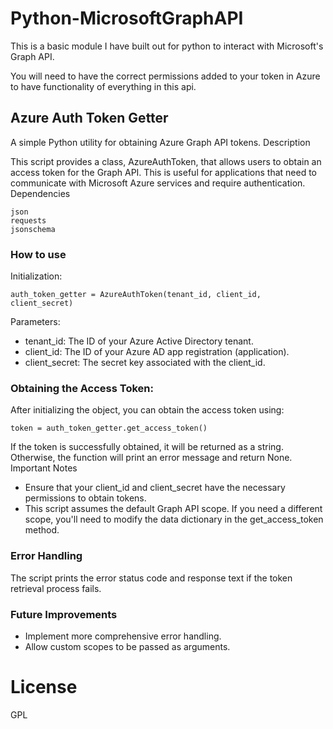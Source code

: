 # Python-MicrosoftGraphAPI
This is a basic module I have built out for python to interact with Microsoft's Graph API.

You will need to have the correct permissions added to your token in Azure to have functionality of everything in this api.

## Azure Auth Token Getter

A simple Python utility for obtaining Azure Graph API tokens.
Description

This script provides a class, AzureAuthToken, that allows users to obtain an access token for the Graph API. This is useful for applications that need to communicate with Microsoft Azure services and require authentication.
Dependencies

    json
    requests
    jsonschema

### How to use
Initialization:

```auth_token_getter = AzureAuthToken(tenant_id, client_id, client_secret)```

Parameters:
  - tenant_id: The ID of your Azure Active Directory tenant.
  - client_id: The ID of your Azure AD app registration (application).
  - client_secret: The secret key associated with the client_id.

### Obtaining the Access Token:

After initializing the object, you can obtain the access token using:

```
token = auth_token_getter.get_access_token()
```

If the token is successfully obtained, it will be returned as a string. Otherwise, the function will print an error message and return None.
Important Notes

  - Ensure that your client_id and client_secret have the necessary permissions to obtain tokens.
  - This script assumes the default Graph API scope. If you need a different scope, you'll need to modify the data dictionary in the get_access_token method.

### Error Handling

The script prints the error status code and response text if the token retrieval process fails.

### Future Improvements

  - Implement more comprehensive error handling.
  - Allow custom scopes to be passed as arguments.




# License
GPL
